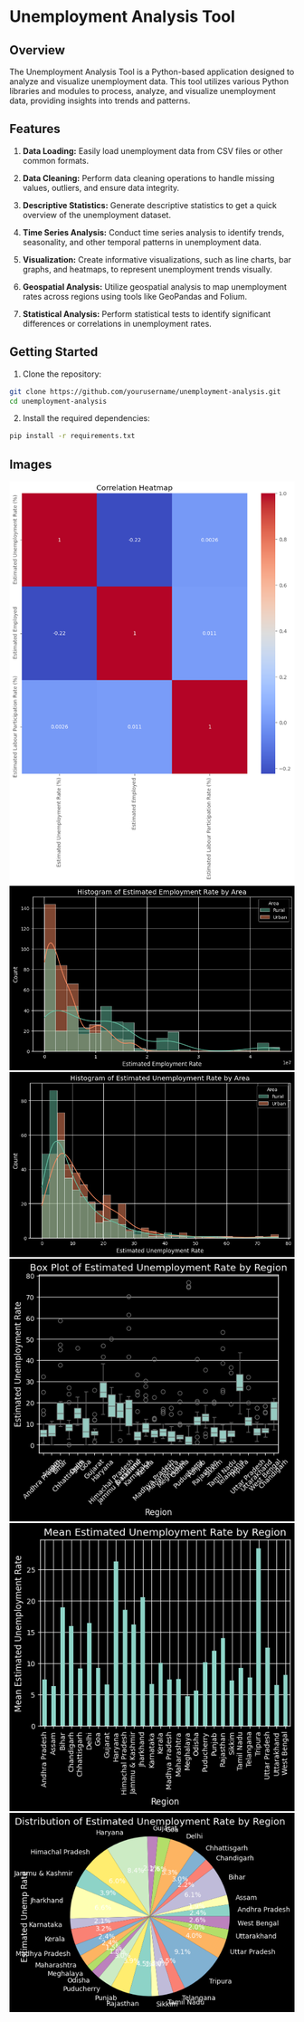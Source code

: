 # Unemployment Analysis Tool

## Overview

The Unemployment Analysis Tool is a Python-based application designed to analyze and visualize unemployment data. This tool utilizes various Python libraries and modules to process, analyze, and visualize unemployment data, providing insights into trends and patterns.

## Features

1. **Data Loading:** Easily load unemployment data from CSV files or other common formats.

2. **Data Cleaning:** Perform data cleaning operations to handle missing values, outliers, and ensure data integrity.

3. **Descriptive Statistics:** Generate descriptive statistics to get a quick overview of the unemployment dataset.

4. **Time Series Analysis:** Conduct time series analysis to identify trends, seasonality, and other temporal patterns in unemployment data.

5. **Visualization:** Create informative visualizations, such as line charts, bar graphs, and heatmaps, to represent unemployment trends visually.

6. **Geospatial Analysis:** Utilize geospatial analysis to map unemployment rates across regions using tools like GeoPandas and Folium.

7. **Statistical Analysis:** Perform statistical tests to identify significant differences or correlations in unemployment rates.

## Getting Started

1. Clone the repository:

```bash
git clone https://github.com/yourusername/unemployment-analysis.git
cd unemployment-analysis
```


2. Install the required dependencies:

```bash
pip install -r requirements.txt
```

## Images
![image-1](https://github.com/arijit258/OIBSIP/blob/main/Unemployment_Analysis/image-1.png)
![image-2](https://github.com/arijit258/OIBSIP/blob/main/Unemployment_Analysis/image-2.png)
![image-3](https://github.com/arijit258/OIBSIP/blob/main/Unemployment_Analysis/image-3.png)
![image-4](https://github.com/arijit258/OIBSIP/blob/main/Unemployment_Analysis/image-4.png)
![image-5](https://github.com/arijit258/OIBSIP/blob/main/Unemployment_Analysis/image-5.png)
![image-6](https://github.com/arijit258/OIBSIP/blob/main/Unemployment_Analysis/image-6.png)
